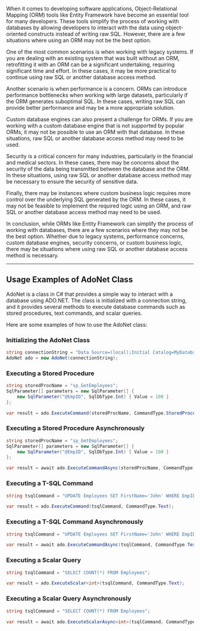 When it comes to developing software applications, Object-Relational Mapping (ORM) tools like Entity Framework have become an essential tool for many developers. These tools simplify the process of working with databases by allowing developers to interact with the data using object-oriented constructs instead of writing raw SQL. However, there are a few situations where using an ORM may not be the best option.

One of the most common scenarios is when working with legacy systems. If you are dealing with an existing system that was built without an ORM, retrofitting it with an ORM can be a significant undertaking, requiring significant time and effort. In these cases, it may be more practical to continue using raw SQL or another database access method.

Another scenario is when performance is a concern. ORMs can introduce performance bottlenecks when working with large datasets, particularly if the ORM generates suboptimal SQL. In these cases, writing raw SQL can provide better performance and may be a more appropriate solution.

Custom database engines can also present a challenge for ORMs. If you are working with a custom database engine that is not supported by popular ORMs, it may not be possible to use an ORM with that database. In these situations, raw SQL or another database access method may need to be used.

Security is a critical concern for many industries, particularly in the financial and medical sectors. In these cases, there may be concerns about the security of the data being transmitted between the database and the ORM. In these situations, using raw SQL or another database access method may be necessary to ensure the security of sensitive data.

Finally, there may be instances where custom business logic requires more control over the underlying SQL generated by the ORM. In these cases, it may not be feasible to implement the required logic using an ORM, and raw SQL or another database access method may need to be used.

In conclusion, while ORMs like Entity Framework can simplify the process of working with databases, there are a few scenarios where they may not be the best option. Whether due to legacy systems, performance concerns, custom database engines, security concerns, or custom business logic, there may be situations where using raw SQL or another database access method is necessary.

___

## Usage Examples of AdoNet Class
AdoNet is a class in C# that provides a simple way to interact with a database using ADO.NET. The class is initialized with a connection string, and it provides several methods to execute database commands such as stored procedures, text commands, and scalar queries.

Here are some examples of how to use the AdoNet class:

### Initializing the AdoNet Class
```csharp
string connectionString = "Data Source=(local);Initial Catalog=MyDatabase;Integrated Security=True;";
AdoNet ado = new AdoNet(connectionString);
```


### Executing a Stored Procedure
```csharp
string storedProcName = "sp_GetEmployees";
SqlParameter[] parameters = new SqlParameter[] {
    new SqlParameter("@EmpID", SqlDbType.Int) { Value = 100 }
};

var result = ado.ExecuteCommand(storedProcName, CommandType.StoredProcedure, parameters);
```

### Executing a Stored Procedure Asynchronously
```csharp
string storedProcName = "sp_GetEmployees";
SqlParameter[] parameters = new SqlParameter[] {
    new SqlParameter("@EmpID", SqlDbType.Int) { Value = 100 }
};

var result = await ado.ExecuteCommandAsync(storedProcName, CommandType.StoredProcedure, parameters);
```

### Executing a T-SQL Command
```csharp
string tsqlCommand = "UPDATE Employees SET FirstName='John' WHERE EmpID=100";

var result = ado.ExecuteCommand(tsqlCommand, CommandType.Text);
```

### Executing a T-SQL Command Asynchronously
```csharp
string tsqlCommand = "UPDATE Employees SET FirstName='John' WHERE EmpID=100";

var result = await ado.ExecuteCommandAsync(tsqlCommand, CommandType.Text);
```

### Executing a Scalar Query
```csharp
string tsqlCommand = "SELECT COUNT(*) FROM Employees";

var result = ado.ExecuteScalar<int>(tsqlCommand, CommandType.Text);
```

### Executing a Scalar Query Asynchronously
```csharp
string tsqlCommand = "SELECT COUNT(*) FROM Employees";

var result = await ado.ExecuteScalarAsync<int>(tsqlCommand, CommandType.Text);
```
